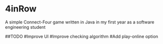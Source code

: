 # 4inRow
A simple Connect-Four game written in Java in my first year as a software engineering student

##TODO
#Improve UI
#Improve checking algorithm
#Add play-online option
